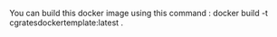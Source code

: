 You can build this docker image using this command : docker build -t cgratesdockertemplate:latest .
